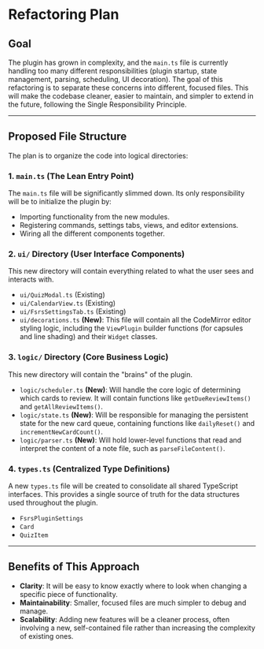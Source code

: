 # Refactoring Plan

## Goal

The plugin has grown in complexity, and the `main.ts` file is currently handling too many different responsibilities (plugin startup, state management, parsing, scheduling, UI decoration). The goal of this refactoring is to separate these concerns into different, focused files. This will make the codebase cleaner, easier to maintain, and simpler to extend in the future, following the Single Responsibility Principle.

---

## Proposed File Structure

The plan is to organize the code into logical directories:

### 1. `main.ts` (The Lean Entry Point)

The `main.ts` file will be significantly slimmed down. Its only responsibility will be to initialize the plugin by:
-   Importing functionality from the new modules.
-   Registering commands, settings tabs, views, and editor extensions.
-   Wiring all the different components together.

### 2. `ui/` Directory (User Interface Components)

This new directory will contain everything related to what the user sees and interacts with.
-   `ui/QuizModal.ts` (Existing)
-   `ui/CalendarView.ts` (Existing)
-   `ui/FsrsSettingsTab.ts` (Existing)
-   `ui/decorations.ts` **(New)**: This file will contain all the CodeMirror editor styling logic, including the `ViewPlugin` builder functions (for capsules and line shading) and their `Widget` classes.

### 3. `logic/` Directory (Core Business Logic)

This new directory will contain the "brains" of the plugin.
-   `logic/scheduler.ts` **(New)**: Will handle the core logic of determining which cards to review. It will contain functions like `getDueReviewItems()` and `getAllReviewItems()`.
-   `logic/state.ts` **(New)**: Will be responsible for managing the persistent state for the new card queue, containing functions like `dailyReset()` and `incrementNewCardCount()`.
-   `logic/parser.ts` **(New)**: Will hold lower-level functions that read and interpret the content of a note file, such as `parseFileContent()`.

### 4. `types.ts` (Centralized Type Definitions)

A new `types.ts` file will be created to consolidate all shared TypeScript interfaces. This provides a single source of truth for the data structures used throughout the plugin.
-   `FsrsPluginSettings`
-   `Card`
-   `QuizItem`

---

## Benefits of This Approach

-   **Clarity**: It will be easy to know exactly where to look when changing a specific piece of functionality.
-   **Maintainability**: Smaller, focused files are much simpler to debug and manage.
-   **Scalability**: Adding new features will be a cleaner process, often involving a new, self-contained file rather than increasing the complexity of existing ones.